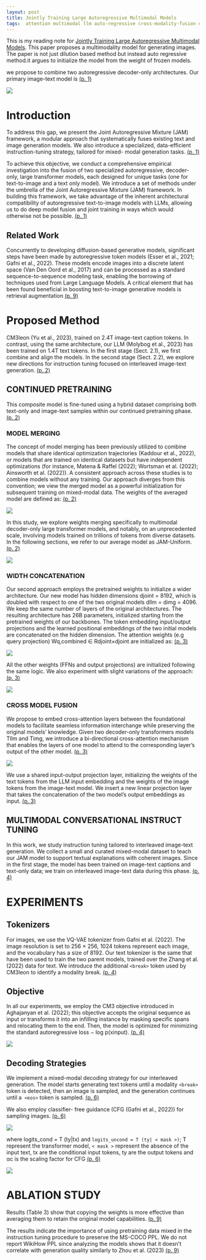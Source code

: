 ```yaml
---
layout: post
title: Jointly Training Large Autoregressive Multimodal Models
tags:  attention multimodal llm auto-regressive cross-modality-fusion deep-learning vq-vae transformer text2image cm3leon
---
```


This is my reading note for [Jointly Training Large Autoregressive Multimodal Models](http://arxiv.org/abs/2309.15564). This paper proposes a multimodality model for generating images. The paper is not just dilution based method but instead auto regressive method.it argues to initialize the model from the weight of frozen models.

we propose to combine two autoregressive decoder-only architectures. Our primary image-text model is [(p. 1)](zotero://open-pdf/library/items/HMRGUWQK?page=1&annotation=H7S8FQYU)

![](https://raw.githubusercontent.com/zhangtemplar/zhangtemplar.github.io/master/uPic/aielloJointlyTrainingLarge2023-2-x100-y443.png) 

# Introduction
To address this gap, we present the Joint Autoregressive Mixture (JAM) framework, a modular approach that systematically fuses existing text and image generation models. We also introduce a specialized, data-efficient instruction-tuning strategy, tailored for mixed- modal generation tasks. [(p. 1)](zotero://open-pdf/library/items/HMRGUWQK?page=1&annotation=UCNITGMZ)

To achieve this objective, we conduct a comprehensive empirical investigation into the fusion of two specialized autoregressive, decoder-only, large transformer models, each designed for unique tasks (one for text-to-image and a text only model). We introduce a set of methods under the umbrella of the Joint Autoregressive Mixture (JAM) framework. In building this framework, we take advantage of the inherent architectural compatibility of autoregressive text-to-image models with LLMs, allowing us to do deep model fusion and joint training in ways which would otherwise not be possible. [(p. 1)](zotero://open-pdf/library/items/HMRGUWQK?page=1&annotation=DD78W45K)

## Related Work
Concurrently to developing diffusion-based generative models, significant steps have been made by autoregressive token models (Esser et al., 2021; Gafni et al., 2022). These models encode images into a discrete latent space (Van Den Oord et al., 2017) and can be processed as a standard sequence-to-sequence modeling task, enabling the borrowing of techniques used from Large Language Models. A critical element that has been found beneficial in boosting text-to-image generative models is retrieval augmentation [(p. 9)](zotero://open-pdf/library/items/HMRGUWQK?page=9&annotation=PT4ZQ9LM)

# Proposed Method
CM3leon (Yu et al., 2023), trained on 2.4T image-text caption tokens. In contrast, using the same architecture, our LLM (Molybog et al., 2023) has been trained on 1.4T text tokens. In the first stage (Sect. 2.1), we first combine and align the models. In the second stage (Sect. 2.2), we explore new directions for instruction tuning focused on interleaved image-text generation. [(p. 2)](zotero://open-pdf/library/items/HMRGUWQK?page=2&annotation=25XDBH8S)

## CONTINUED PRETRAINING
This composite model is fine-tuned using a hybrid dataset comprising both text-only and image-text samples within our continued pretraining phase. [(p. 2)](zotero://open-pdf/library/items/HMRGUWQK?page=2&annotation=6TETFC79)

### MODEL MERGING
The concept of model merging has been previously utilized to combine models that share identical optimization trajectories (Kaddour et al., 2022), or models that are trained on identical datasets but have independent optimizations (for instance, Matena & Raffel (2022); Wortsman et al. (2022); Ainsworth et al. (2022)). A consistent approach across these studies is to combine models without any training. Our approach diverges from this convention; we view the merged model as a powerful initialization for subsequent training on mixed-modal data. The weights of the averaged model are defined as: [(p. 2)](zotero://open-pdf/library/items/HMRGUWQK?page=2&annotation=PEYU3ZCP)

![](https://raw.githubusercontent.com/zhangtemplar/zhangtemplar.github.io/master/uPic/aielloJointlyTrainingLarge2023-2-x238-y110.png) 

In this study, we explore weights merging specifically to multimodal decoder-only large transformer models, and notably, on an unprecedented scale, involving models trained on trillions of tokens from diverse datasets. In the following sections, we refer to our average model as JAM-Uniform. [(p. 2)](zotero://open-pdf/library/items/HMRGUWQK?page=2&annotation=VZ6NXEMP)

![](https://raw.githubusercontent.com/zhangtemplar/zhangtemplar.github.io/master/uPic/aielloJointlyTrainingLarge2023-3-x103-y547.png) 

### WIDTH CONCATENATION
Our second approach employs the pretrained weights to initialize a wider architecture. Our new model has hidden dimensions djoint = 8192, which is doubled with respect to one of the two original models dllm = dimg = 4096. We keep the same number of layers of the original architectures. The resulting architecture has 26B parameters, initialized starting from the pretrained weights of our backbones. The token embedding input/output projections and the learned positional embeddings of the two initial models are concatenated on the hidden dimension. The attention weights (e.g query projection) Wq,combined ∈ Rdjoint×djoint are initialized as: [(p. 3)](zotero://open-pdf/library/items/HMRGUWQK?page=3&annotation=FNLMTZ2K)

![](https://raw.githubusercontent.com/zhangtemplar/zhangtemplar.github.io/master/uPic/aielloJointlyTrainingLarge2023-3-x227-y401.png) 

All the other weights (FFNs and output projections) are initialized following the same logic. We also experiment with slight variations of the approach: [(p. 3)](zotero://open-pdf/library/items/HMRGUWQK?page=3&annotation=Z598RBWU)

![](https://raw.githubusercontent.com/zhangtemplar/zhangtemplar.github.io/master/uPic/aielloJointlyTrainingLarge2023-3-x216-y327.png) 

### CROSS MODEL FUSION
We propose to embed cross-attention layers between the foundational models to facilitate seamless information interchange while preserving the original models’ knowledge. Given two decoder-only transformers models Tllm and Timg, we introduce a bi-directional cross-attention mechanism that enables the layers of one model to attend to the corresponding layer’s output of the other model. [(p. 3)](zotero://open-pdf/library/items/HMRGUWQK?page=3&annotation=T9N2UQ78)

![](https://raw.githubusercontent.com/zhangtemplar/zhangtemplar.github.io/master/uPic/aielloJointlyTrainingLarge2023-3-x129-y119.png) 

We use a shared input-output projection layer, initializing the weights of the text tokens from the LLM input embedding and the weights of the image tokens from the image-text model. We insert a new linear projection layer that takes the concatenation of the two model’s output embeddings as input. [(p. 3)](zotero://open-pdf/library/items/HMRGUWQK?page=3&annotation=LDNVL97L)

## MULTIMODAL CONVERSATIONAL INSTRUCT TUNING
In this work, we study instruction tuning tailored to interleaved image-text generation. We collect a small and curated mixed-modal dataset to teach our JAM model to support textual explanations with coherent images.  Since in the first stage, the model has been trained on image-text captions and text-only data; we train on interleaved image-text data during this phase. [(p. 4)](zotero://open-pdf/library/items/HMRGUWQK?page=4&annotation=DACL2I9G)

# EXPERIMENTS
## Tokenizers
For images, we use the VQ-VAE tokenizer from Gafni et al. (2022). The image resolution is set to 256 × 256, 1024 tokens represent each image, and the vocabulary has a size of 8192. Our text tokenizer is the same that have been used to train the two parent models, trained over the Zhang et al. (2022) data for text. We introduce the additional `<break>` token used by CM3leon to identify a modality break. [(p. 4)](zotero://open-pdf/library/items/HMRGUWQK?page=4&annotation=I65ZK3UI)

## Objective
In all our experiments, we employ the CM3 objective introduced in Aghajanyan et al.  (2022); this objective accepts the original sequence as input or transforms it into an infilling instance by masking specific spans and relocating them to the end. Then, the model is optimized for minimizing the standard autoregressive loss − log p(xinput). [(p. 4)](zotero://open-pdf/library/items/HMRGUWQK?page=4&annotation=LNEQKRS6)

![](https://raw.githubusercontent.com/zhangtemplar/zhangtemplar.github.io/master/uPic/aielloJointlyTrainingLarge2023-5-x100-y323.png) 

## Decoding Strategies
We implement a mixed-modal decoding strategy for our interleaved generation.  The model starts generating text tokens until a modality `<break>` token is detected, then an image is sampled, and the generation continues until a` <eos>` token is sampled. [(p. 6)](zotero://open-pdf/library/items/HMRGUWQK?page=6&annotation=PDZ9FAIC)

We also employ classifier- free guidance (CFG (Gafni et al., 2022)) for sampling images. [(p. 6)](zotero://open-pdf/library/items/HMRGUWQK?page=6&annotation=524SUWUA)

![](https://raw.githubusercontent.com/zhangtemplar/zhangtemplar.github.io/master/uPic/aielloJointlyTrainingLarge2023-6-x183-y574.png) 

where logits_cond = T (ty|tx) and `logits_uncond = T (ty| < mask >)`; T represent the transformer model, `< mask >` represent the absence of the input text, tx are the conditional input tokens, ty are the output tokens and αc is the scaling factor for CFG [(p. 6)](zotero://open-pdf/library/items/HMRGUWQK?page=6&annotation=NWSZC3YG)

![](https://raw.githubusercontent.com/zhangtemplar/zhangtemplar.github.io/master/uPic/aielloJointlyTrainingLarge2023-7-x102-y359.png) 

# ABLATION STUDY
Results (Table 3) show that copying the weights is more effective than averaging them to retain the original model capabilities. [(p. 9)](zotero://open-pdf/library/items/HMRGUWQK?page=9&annotation=PBSSJM9Z)

The results indicate the importance of using pretraining data mixed in the instruction tuning procedure to preserve the MS-COCO PPL. We do not report WikiHow PPL since analyzing the models shows that it doesn’t correlate with generation quality similarly to Zhou et al. (2023) [(p. 9)](zotero://open-pdf/library/items/HMRGUWQK?page=9&annotation=DTL4ERM4)


